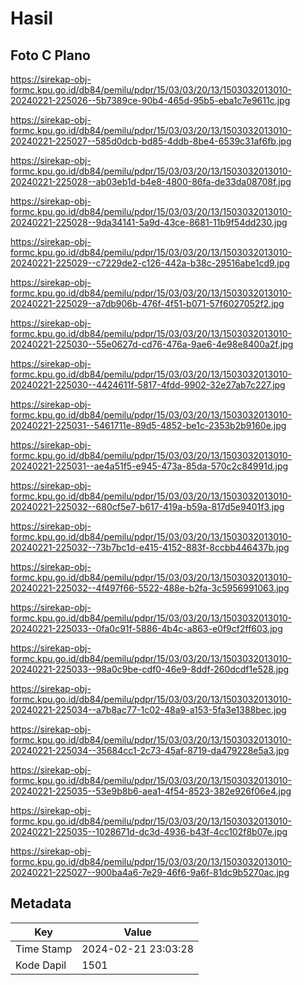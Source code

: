 # Hasil

## Foto C Plano

https://sirekap-obj-formc.kpu.go.id/db84/pemilu/pdpr/15/03/03/20/13/1503032013010-20240221-225026--5b7389ce-90b4-465d-95b5-eba1c7e9611c.jpg

https://sirekap-obj-formc.kpu.go.id/db84/pemilu/pdpr/15/03/03/20/13/1503032013010-20240221-225027--585d0dcb-bd85-4ddb-8be4-6539c31af6fb.jpg

https://sirekap-obj-formc.kpu.go.id/db84/pemilu/pdpr/15/03/03/20/13/1503032013010-20240221-225028--ab03eb1d-b4e8-4800-86fa-de33da08708f.jpg

https://sirekap-obj-formc.kpu.go.id/db84/pemilu/pdpr/15/03/03/20/13/1503032013010-20240221-225028--9da34141-5a9d-43ce-8681-11b9f54dd230.jpg

https://sirekap-obj-formc.kpu.go.id/db84/pemilu/pdpr/15/03/03/20/13/1503032013010-20240221-225029--c7229de2-c126-442a-b38c-29516abe1cd9.jpg

https://sirekap-obj-formc.kpu.go.id/db84/pemilu/pdpr/15/03/03/20/13/1503032013010-20240221-225029--a7db906b-476f-4f51-b071-57f6027052f2.jpg

https://sirekap-obj-formc.kpu.go.id/db84/pemilu/pdpr/15/03/03/20/13/1503032013010-20240221-225030--55e0627d-cd76-476a-9ae6-4e98e8400a2f.jpg

https://sirekap-obj-formc.kpu.go.id/db84/pemilu/pdpr/15/03/03/20/13/1503032013010-20240221-225030--4424611f-5817-4fdd-9902-32e27ab7c227.jpg

https://sirekap-obj-formc.kpu.go.id/db84/pemilu/pdpr/15/03/03/20/13/1503032013010-20240221-225031--5461711e-89d5-4852-be1c-2353b2b9160e.jpg

https://sirekap-obj-formc.kpu.go.id/db84/pemilu/pdpr/15/03/03/20/13/1503032013010-20240221-225031--ae4a51f5-e945-473a-85da-570c2c84991d.jpg

https://sirekap-obj-formc.kpu.go.id/db84/pemilu/pdpr/15/03/03/20/13/1503032013010-20240221-225032--680cf5e7-b617-419a-b59a-817d5e9401f3.jpg

https://sirekap-obj-formc.kpu.go.id/db84/pemilu/pdpr/15/03/03/20/13/1503032013010-20240221-225032--73b7bc1d-e415-4152-883f-8ccbb446437b.jpg

https://sirekap-obj-formc.kpu.go.id/db84/pemilu/pdpr/15/03/03/20/13/1503032013010-20240221-225032--4f497f66-5522-488e-b2fa-3c5956991063.jpg

https://sirekap-obj-formc.kpu.go.id/db84/pemilu/pdpr/15/03/03/20/13/1503032013010-20240221-225033--0fa0c91f-5886-4b4c-a863-e0f9cf2ff603.jpg

https://sirekap-obj-formc.kpu.go.id/db84/pemilu/pdpr/15/03/03/20/13/1503032013010-20240221-225033--98a0c9be-cdf0-46e9-8ddf-260dcdf1e528.jpg

https://sirekap-obj-formc.kpu.go.id/db84/pemilu/pdpr/15/03/03/20/13/1503032013010-20240221-225034--a7b8ac77-1c02-48a9-a153-5fa3e1388bec.jpg

https://sirekap-obj-formc.kpu.go.id/db84/pemilu/pdpr/15/03/03/20/13/1503032013010-20240221-225034--35684cc1-2c73-45af-8719-da479228e5a3.jpg

https://sirekap-obj-formc.kpu.go.id/db84/pemilu/pdpr/15/03/03/20/13/1503032013010-20240221-225035--53e9b8b6-aea1-4f54-8523-382e926f06e4.jpg

https://sirekap-obj-formc.kpu.go.id/db84/pemilu/pdpr/15/03/03/20/13/1503032013010-20240221-225035--1028671d-dc3d-4936-b43f-4cc102f8b07e.jpg

https://sirekap-obj-formc.kpu.go.id/db84/pemilu/pdpr/15/03/03/20/13/1503032013010-20240221-225027--900ba4a6-7e29-46f6-9a6f-81dc9b5270ac.jpg


## Metadata

| Key        | Value               |
| ---------- | ------------------- |
| Time Stamp | 2024-02-21 23:03:28 |
| Kode Dapil | 1501                |



